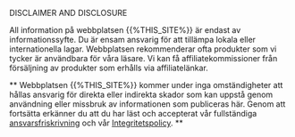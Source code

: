<p class = "rascrutie_footer"> DISCLAIMER AND DISCLOSURE </p>
All information på webbplatsen {{%THIS_SITE%}} är endast av informationssyfte. Du är ensam ansvarig för att tillämpa lokala eller internationella lagar. Webbplatsen rekommenderar ofta produkter som vi tycker är användbara för våra läsare. Vi kan få affiliatekommissioner från försäljning av produkter som erhålls via affiliatelänkar.

** Webbplatsen {{%THIS_SITE%}} kommer under inga omständigheter att hållas ansvarig för direkta eller indirekta skador som kan uppstå genom användning eller missbruk av informationen som publiceras här. Genom att fortsätta erkänner du att du har läst och accepterat vår fullständiga <u> [ansvarsfriskrivning](%%sdstudio_autogen__OTKAZ_URL%%)</u> och vår <u> [Integritetspolicy](%%sdstudio_autogen__KONF_URL%%)</u>. **